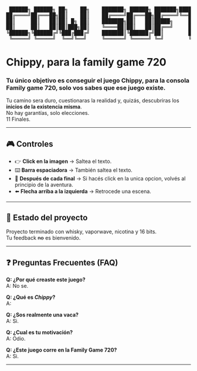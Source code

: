 <div align="center">
<pre>
 ██████╗ ██████╗ ██╗    ██╗    ███████╗ ██████╗ ███████╗████████╗
██╔════╝██╔═══██╗██║    ██║    ██╔════╝██╔═══██╗██╔════╝╚══██╔══╝
██║     ██║   ██║██║ █╗ ██║    ███████╗██║   ██║█████╗     ██║   
██║     ██║   ██║██║███╗██║    ╚════██║██║   ██║██╔══╝     ██║   
╚██████╗╚██████╔╝╚███╔███╔╝    ███████║╚██████╔╝██║        ██║   
 ╚═════╝ ╚═════╝  ╚══╝╚══╝     ╚══════╝ ╚═════╝ ╚═╝        ╚═╝   
</pre>
</div>
 
# Chippy, para la family game 720

### Tu **único objetivo** es conseguir el juego Chippy, para la consola Family game 720, solo vos sabes que ese juego existe. 

Tu camino sera duro, cuestionaras la realidad y, quizás, descubriras los **inicios de la existencia misma**.  
No hay garantías, solo elecciones.  
11 Finales.

---

## 🎮 Controles

- 👉 **Click en la imagen** → Saltea el texto.  
- ⌨️ **Barra espaciadora** → También saltea el texto.  
- 🔄 **Después de cada final** → Si hacés click en la unica opcion, volvés al principio de la aventura.  
- ⬅️ **Flecha arriba a la izquierda** → Retrocede una escena.  

---

## 🚧 Estado del proyecto
Proyecto terminado con whisky, vaporwave, nicotina y 16 bits.  
Tu feedback ~~no~~ es bienvenido.

---
## ❓ Preguntas Frecuentes (FAQ)

**Q: ¿Por qué creaste este juego?**  
A: No se.

**Q: ¿Qué es *Chippy*?**  
A:

**Q: ¿Sos realmente una vaca?**  
A: Si.

**Q: ¿Cual es tu motivación?**  
A: Odio.  

**Q: ¿Este juego corre en la Family Game 720?**  
A: Si. 

---
